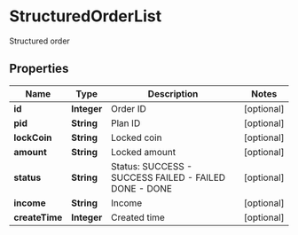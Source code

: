 
# StructuredOrderList

Structured order

## Properties

Name | Type | Description | Notes
------------ | ------------- | ------------- | -------------
**id** | **Integer** | Order ID |  [optional]
**pid** | **String** | Plan ID |  [optional]
**lockCoin** | **String** | Locked coin |  [optional]
**amount** | **String** | Locked amount |  [optional]
**status** | **String** | Status:   SUCCESS - SUCCESS  FAILED - FAILED DONE - DONE |  [optional]
**income** | **String** | Income |  [optional]
**createTime** | **Integer** | Created time |  [optional]

